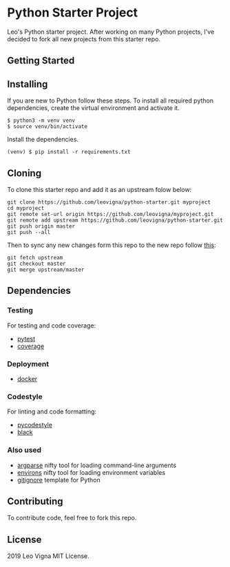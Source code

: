 # Python Starter Project
Leo's Python starter project.
After working on many Python projects, I've decided to fork all new projects from this starter repo.

## Getting Started


## Installing
If you are new to Python follow these steps.
To install all required python dependencies, create the virtual environment and activate it.
```
$ python3 -m venv venv
$ source venv/bin/activate
```

Install the dependencies.
```
(venv) $ pip install -r requirements.txt
```

## Cloning
To clone this starter repo and add it as an upstream folow below:
```
git clone https://github.com/leovigna/python-starter.git myproject
cd myproject
git remote set-url origin https://github.com/leovigna/myproject.git
git remote add upstream https://github.com/leovigna/python-starter.git
git push origin master
git push --all
```
Then to sync any new changes form this repo to the new repo follow [this](https://help.github.com/en/articles/syncing-a-fork):
```
git fetch upstream
git checkout master
git merge upstream/master
```


## Dependencies
### Testing
For testing and code coverage:
* [pytest](https://pypi.org/project/pytest/)
* [coverage](hhttps://pypi.org/project/coverage/)

### Deployment
* [docker](https://www.docker.com)

### Codestyle
For linting and code formatting:
* [pycodestyle](https://pypi.org/project/pycodestyle/)
* [black](https://pypi.org/project/black/)

### Also used
* [argparse](https://pypi.org/project/argparse/) nifty tool for loading command-line arguments
* [environs](https://pypi.org/project/environs/) nifty tool for loading environment variables
* [gitignore](https://github.com/github/gitignore/blob/master/Python.gitignore) template for Python

## Contributing
To contribute code, feel free to fork this repo.
 
## License
2019 Leo Vigna
MIT License.
